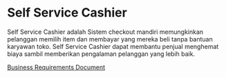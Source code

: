 ﻿# Self Service Cashier
 
Self Service Cashier adalah Sistem checkout mandiri memungkinkan pelanggan memilih item dan membayar yang mereka beli tanpa bantuan karyawan toko. Self Service Cashier dapat membantu penjual menghemat biaya sambil memberikan pengalaman pelanggan yang lebih baik.

[Business Requirements Document](https://whimsical.com/brd-business-requirement-document-QQ6jWBAy7DtKjs4T9qGuNs)
